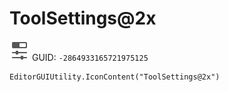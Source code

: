 # ToolSettings@2x
![](/img/ToolSettings@2x.png)
GUID: `-2864933165721975125`
```
EditorGUIUtility.IconContent("ToolSettings@2x")
```
